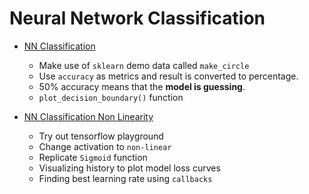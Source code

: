 # Neural Network Classification

- <a href='./01 -  NN Classification.ipynb'>NN Classification</a> 
    - Make use of `sklearn` demo data called `make_circle`
    - Use `accuracy` as metrics and result is converted to percentage. 
    - 50% accuracy means that the **model is guessing**.
    - `plot_decision_boundary()` function

- <a href='./02 - Non-linearity.ipynb'>NN Classification Non Linearity</a> 
    - Try out tensorflow playground
    - Change activation to `non-linear`
    - Replicate `Sigmoid` function
    - Visualizing history to plot model loss curves
    - Finding best learning rate using `callbacks`